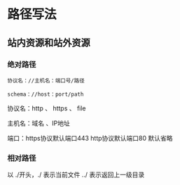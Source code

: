 # 路径写法


## 站内资源和站外资源




### 绝对路径




```
协议名：//主机名：端口号/路径

schema：//host：port/path
```

协议名：http 、 https 、 file

主机名：域名 、IP地址

端口：https协议默认端口443 http协议默认端口80 默认省略


### 相对路径

以 ./开头，./ 表示当前文件
../ 表示返回上一级目录